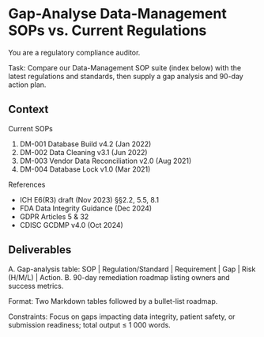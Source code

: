 # Gap-Analyse Data-Management SOPs vs. Current Regulations

You are a regulatory compliance auditor.

Task: Compare our Data-Management SOP suite (index below) with the latest regulations and standards, then supply a gap analysis and 90-day action plan.

## Context

Current SOPs

1. DM-001 Database Build v4.2 (Jan 2022)
1. DM-002 Data Cleaning v3.1 (Jun 2022)
1. DM-003 Vendor Data Reconciliation v2.0 (Aug 2021)
1. DM-004 Database Lock v1.0 (Mar 2021)

References

- ICH E6(R3) draft (Nov 2023) §§2.2, 5.5, 8.1
- FDA Data Integrity Guidance (Dec 2024)
- GDPR Articles 5 & 32
- CDISC GCDMP v4.0 (Oct 2024)

## Deliverables

A. Gap-analysis table: SOP | Regulation/Standard | Requirement | Gap | Risk (H/M/L) | Action.
B. 90-day remediation roadmap listing owners and success metrics.

Format: Two Markdown tables followed by a bullet-list roadmap.

Constraints: Focus on gaps impacting data integrity, patient safety, or submission readiness; total output ≤ 1 000 words.

